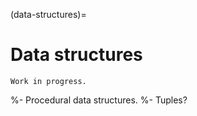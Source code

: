 (data-structures)=
# Data structures

```{warning}
Work in progress.
```

%- Procedural data structures.
%- Tuples?
